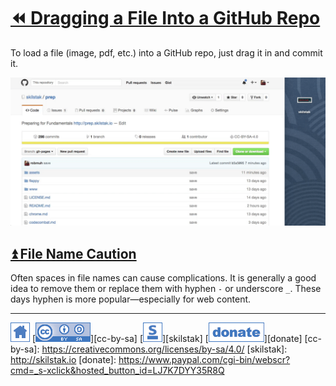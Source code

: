 # [⏪ Dragging a File Into a GitHub Repo](/README.md)

To load a file (image, pdf, etc.) into a GitHub repo, just drag it
in and commit it.

![](/assets/github-dnd2.gif)

## [⏫ File Name Caution](#)

Often spaces in file names can cause complications. It is generally
a good idea to remove them or replace them with hyphen `-` or
underscore `_`. These days hyphen is more popular—especially for web
content.

---
[![home](/assets/home-blue.png)](/README.md)
[![cc-by-sa](/assets/cc-by-sa-blue.png)][cc-by-sa]
[![skilstak](/assets/skilstak-logo-blue.png)][skilstak]
[![donate](/assets/donate-blue.png)][donate]
[cc-by-sa]: https://creativecommons.org/licenses/by-sa/4.0/
[skilstak]: http://skilstak.io
[donate]: https://www.paypal.com/cgi-bin/webscr?cmd=_s-xclick&hosted_button_id=LJ7K7DYY35R8Q



